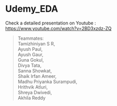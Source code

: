 # Udemy_EDA

Check a detailed presentation on Youtube : https://www.youtube.com/watch?v=2BD3xzdz-ZQ<br />
>Teammates:<br />
Tamizhiniyan S R,<br />
Ayush Paul,<br />
Ayush Gaur,<br />
Guna Gokul,<br />
Divya Tata,<br />
Sanna Showkat,<br />
Shaik Irfan Ameer,<br />
Madhu Priyanka Surampudi,<br />
Hrithvik Atluri,<br />
Shreya Dwivedi,<br />
Akhila Reddy<br />
